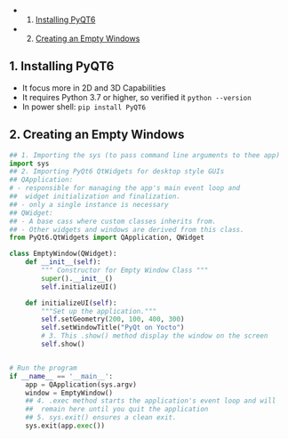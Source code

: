 <!-- vscode-markdown-toc -->
* 1. [Installing PyQT6](#InstallingPyQT6)
* 2. [Creating an Empty Windows](#CreatinganEmptyWindows)

<!-- vscode-markdown-toc-config
	numbering=true
	autoSave=true
	/vscode-markdown-toc-config -->
<!-- /vscode-markdown-toc -->

##  1. <a name='InstallingPyQT6'></a>Installing PyQT6
  
- It focus more in 2D and 3D Capabilities
- It requires Python 3.7 or higher, so verified it `python --version`
- In power shell: `pip install PyQT6`

##  2. <a name='CreatinganEmptyWindows'></a>Creating an Empty Windows

``` python 
## 1. Importing the sys (to pass command line arguments to thee app) 
import sys
## 2. Importing PyQt6 QtWidgets for desktop style GUIs
## QApplication: 
# - responsible for managing the app's main event loop and 
##  widget initialization and finalization. 
## - only a single instance is necessary
## QWidget:
## - A base cass where custom classes inherits from.
## - Other widgets and windows are derived from this class.
from PyQt6.QtWidgets import QApplication, QWidget

class EmptyWindow(QWidget):
    def __init__(self):
        """ Constructor for Empty Window Class """
        super().__init__()
        self.initializeUI()

    def initializeUI(self):
        """Set up the application."""
        self.setGeometry(200, 100, 400, 300)
        self.setWindowTitle("PyQt on Yocto")
        # 3. This .show() method display the window on the screen
        self.show() 


# Run the program
if __name__ == '__main__':
    app = QApplication(sys.argv)
    window = EmptyWindow()
    ## 4. .exec method starts the application's event loop and will 
    ##  remain here until you quit the application
    ## 5. sys.exit() ensures a clean exit.
    sys.exit(app.exec())
```